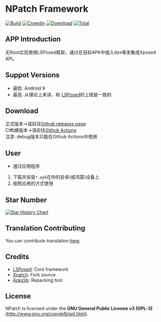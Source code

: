 # NPatch Framework

[![Build](https://img.shields.io/github/actions/workflow/status/HSSkyBoy/NPatch/main.yml?branch=master&logo=github&label=Build&event=push)](https://github.com/HSSkyBoy/NPatch/actions/workflows/main.yml?query=event%3Apush+is%3Acompleted+branch%3Amaster) [![Crowdin](https://img.shields.io/badge/Localization-Crowdin-blueviolet?logo=Crowdin)](https://lsposed.crowdin.com/lspatch) [![Download](https://img.shields.io/github/v/release/HSSkyBoy/NPatch?color=orange&logoColor=orange&label=Download&logo=DocuSign)](https://github.com/HSSkyBoy/NPatch/releases/latest) [![Total](https://shields.io/github/downloads/HSSkyBoy/NPatch/total?logo=Bookmeter&label=Counts&logoColor=yellow&color=yellow)](https://github.com/HSSkyBoy/NPatch/releases)

## APP Introduction

无Root实现使用LSPosed框架，通过在目标APK中插入dex等来集成Xposed API。

## Suppot Versions

- 最低: Android 9
- 最高: 从理论上来讲，和 [LSPosed](https://github.com/LSPosed/LSPosed#supported-versions)的上限是一致的

## Download

正式版本→请前往[Github releases page](https://github.com/HSSkyBoy/NPatch/releases)  
CI构建版本→请前往[Github Actions](https://github.com/HSSkyBoy/NPatch/actions)  
注意: debug版本只能在Github Actions中使用 

## User

+ 通过应用程序
1. 下载并安装`*.apk`在你的安卓(或鸿蒙)设备上
2. 按照应用的方式使用

## Star Number

[![Star History Chart](https://api.star-history.com/svg?repos=HSSkyBoy/NPatch&type=Date)](https://star-history.com/#HSSkyBoy/NPatch&Date)

## Translation Contributing

You can contribute translation [here](https://lsposed.crowdin.com/lspatch).

## Credits

- [LSPosed](https://github.com/LSPosed/LSPosed): Core framework
- [Xpatch](https://github.com/WindySha/Xpatch): Fork source
- [Apkzlib](https://android.googlesource.com/platform/tools/apkzlib): Repacking tool
 
## License 

NPatch is licensed under the **GNU General Public License v3 (GPL-3)** (http://www.gnu.org/copyleft/gpl.html). 

